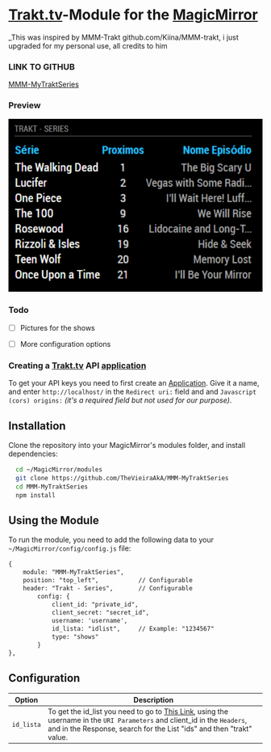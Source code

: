 # [Trakt.tv]-Module for the [MagicMirror](https://github.com/MichMich/MagicMirror/)
_This was inspired by MMM-Trakt github.com/Kiina/MMM-trakt, i just upgraded for my personal use, all credits to him

### LINK TO GITHUB


[MMM-MyTraktSeries](https://github.com/TheVieiraAkA/MMM-MyTraktSeries)    

### Preview

![preview](https://raw.githubusercontent.com/TheVieiraAkA/MMM-MyTraktSeries/master/preview.png)


### Todo

- [ ] Pictures for the shows
- [ ] More configuration options


### Creating a [Trakt.tv] API [application]

To get your API keys you need to first create an [Application](https://trakt.tv/oauth/applications). Give it a name, and enter `http://localhost/` in the `Redirect uri:` field and and `Javascript (cors) origins:` _(it's a required field but not used for our purpose)_.


## Installation

Clone the repository into your MagicMirror's modules folder, and install dependencies:

```sh
  cd ~/MagicMirror/modules
  git clone https://github.com/TheVieiraAkA/MMM-MyTraktSeries
  cd MMM-MyTraktSeries
  npm install
```


## Using the Module

To run the module, you need to add the following data to your ` ~/MagicMirror/config/config.js` file:

```
{
    module: "MMM-MyTraktSeries", 
    position: "top_left",           // Configurable
    header: "Trakt - Series",       // Configurable
        config: {
            client_id: "private_id",
            client_secret: "secret_id",
            username: 'username',
            id_lista: "idlist",     // Example: "1234567"
            type: "shows" 
        }
},
```

## Configuration

| Option            | Description
| ----------------- | -----------
| `id_lista`        | To get the id_list you need to go to [This Link](https://trakt.docs.apiary.io/#reference/users/lists/get-a-user's-custom-lists?console=1), using the username in the `URI Parameters` and client_id in the `Headers`, and in the Response, search for the List "ids" and then "trakt" value.



[Trakt.tv]:(https://trakt.tv/)
[application]: (https://trakt.tv/oauth/applications/new)
